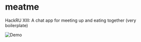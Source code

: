 # meatme
HackRU XIII: A chat app for meeting up and eating together (very boilerplate) 

![Demo](./meatme.gif)
